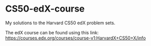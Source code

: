 # CS50-edX-course
My solutions to the Harvard CS50 edX problem sets.

The edX course can be found using this link: https://courses.edx.org/courses/course-v1:HarvardX+CS50+X/info
